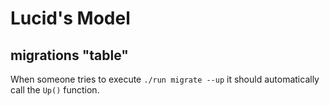 # Lucid's Model

## migrations "table"

When someone tries to execute `./run migrate --up` it should automatically call the `Up()` function.
